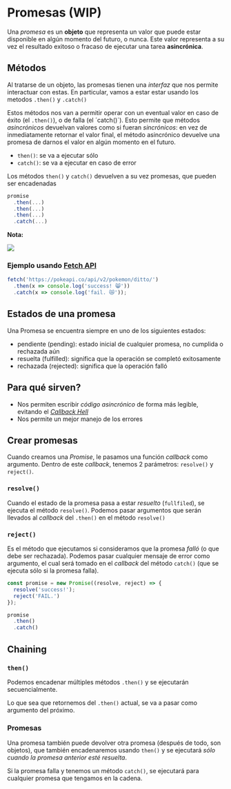 # Promesas (WIP)

Una _promesa_ es un **objeto** que representa un valor que puede estar disponible en algún momento del futuro, o nunca. 
Este valor representa a su vez el resultado exitoso o fracaso de ejecutar una tarea **asincrónica**.

## Métodos

Al tratarse de un objeto, las promesas tienen una _interfaz_ que nos permite interactuar con estas. 
En particular, vamos a estar estar usando los metodos `.then()` y `.catch()`

Estos métodos nos van a permitir operar con un eventual valor en caso de éxito (el `.then()`), o de falla (el ´catch()´). Esto permite que métodos _asincrónicos_ devuelvan valores como si fueran _sincrónicos_: en vez de inmediatamente retornar el valor final, el método asincrónico devuelve una promesa de darnos el valor en algún momento en el futuro.

- `then()`: se va a ejecutar sólo
- `catch()`: se va a ejecutar en caso de error

Los métodos `then()` y `catch()` devuelven a su vez promesas, que pueden ser encadenadas

```js
promise
  .then(...)
  .then(...)
  .then(...)
  .catch(...)
```

**Nota:**

![](https://i.imgur.com/xA4ea9r.png)

### Ejemplo usando [Fetch API](https://developer.mozilla.org/en-US/docs/Web/API/Fetch_API)

```js
fetch('https://pokeapi.co/api/v2/pokemon/ditto/')
  .then(x => console.log('success! 😸'))
  .catch(x => console.log('fail. 😿'));
```

## Estados de una promesa

Una Promesa se encuentra siempre en uno de los siguientes estados:

- pendiente (pending): estado inicial de cualquier promesa, no cumplida o rechazada aún
- resuelta (fulfilled): significa que la operación se completó exitosamente
- rechazada (rejected): significa que la operación falló

## Para qué sirven?

- Nos permiten escribir _código asincrónico_ de forma más legible, evitando el [_Callback Hell_](http://callbackhell.com/)
- Nos permite un mejor manejo de los errores

## Crear promesas

Cuando creamos una _Promise_, le pasamos una función _callback_ como argumento. Dentro de este _callback_, tenemos 2 parámetros: `resolve()` y `reject()`.

### `resolve()` 

Cuando el estado de la promesa pasa a estar _resuelto_ (`fullfiled`), se ejecuta el método `resolve()`. Podemos pasar argumentos que serán llevados al _callback_ del `.then()` en el método `resolve()`

### `reject()`

Es el método que ejecutamos si consideramos que la promesa _falló_ (o que debe ser rechazada). Podemos pasar cualquier mensaje de error como argumento, el cual será tomado en el _callback_ del método `catch()` (que se ejecuta sólo si la promesa falla).

```js
const promise = new Promise((resolve, reject) => {
  resolve('success!');
  reject('FAIL.')
});

promise
  .then()
  .catch()
```

## Chaining 

### `then()`

Podemos encadenar múltiples métodos `.then()` y se ejecutarán secuencialmente.

Lo que sea que retornemos del `.then()` actual, se va a pasar como argumento del próximo.

### Promesas

Una promesa también puede devolver otra promesa (después de todo, son objetos), que también encadenaremos usando `then()` y se ejecutará _sólo cuando la promesa anterior esté resuelta_.

Si la promesa falla y tenemos un método `catch()`, se ejecutará para cualquier promesa que tengamos en la cadena.
